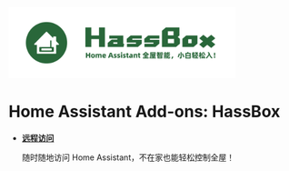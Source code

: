 <img width="400"  src="banner.png">

# Home Assistant Add-ons: HassBox

- **[远程访问](/remote_access/README.md)**

  随时随地访问 Home Assistant，不在家也能轻松控制全屋！
